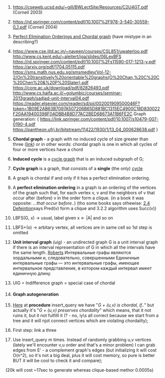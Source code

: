 1. https://cseweb.ucsd.edu/~gill/BWLectSite/Resources/C2U4GT.pdf (Corneil 2003)
2. https://rd.springer.com/content/pdf/10.1007%2F978-3-540-30559-0_1.pdf (Corneil 2004)
3. [Perfect Elimination Orderings and Chordal graph](http://people.math.binghamton.edu/zaslav/Oldcourses/580.S13/bartlett.MC2011_perfectgraphs_wk1_day3.pdf) (have mistype in an describing?)
4. https://www.cse.iitd.ac.in/~naveen/courses/CSL851/uwaterloo.pdf
http://www.cs.kent.edu/~aleitert/iga/slides/06LexBFS
https://rd.springer.com/content/pdf/10.1007%2Fs11590-017-1213-y.pdf
https://arxiv.org/pdf/1704.05115.pdf
https://sms.math.nus.edu.sg/smsmedley/Vol-12-2/On%20transitively%20orientable%20graphs(O%20Chan,%20C%20C%20Chen%20&%20P%20Slater).pdf
https://core.ac.uk/download/pdf/82826493.pdf
http://www.cs.haifa.ac.il/~golumbic/courses/seminar-2013graph/sadjad-unit-interval04.pdf
https://reader.elsevier.com/reader/sd/pii/002001909500046F?token=1B09E2AB63B7097A507206B65D881BC1315EC4900C18D830022F20AA19400398F0ADBB4B8D77AC2BED68673A11B6FE2C
Graph generation:
{
  https://link.springer.com/content/pdf/10.1007/s10479-007-0190-4.pdf
  https://pantheon.ufrj.br/bitstream/11422/1930/1/13_04_000628638.pdf
}


1. **Chordal graph** - a graph with no induced cycle of size greater than three ([link](https://en.wikipedia.org/wiki/Chordal_graph)) or in other words: chordal graph is one in which all cycles of four or more vertices have a chord

  1. **Induced cycle** is a [cycle graph](https://en.wikipedia.org/wiki/Cycle_graph) that is an induced subgraph of G;

  2. **Cycle graph** is a graph, that consists of a **single** (the only) [cycle](https://en.wikipedia.org/wiki/Cycle_(graph_theory))

  3. A graph is chordal if and only if it has a perfect elimination ordering.

2. A **perfect elimination ordering** in a graph is an ordering of the vertices of the graph such that, for each vertex v, v and the neighbors of v that occur after (before) v in the order form a clique. (in a book it was opposite: *...that occur before..*) (tho some books says othewise: [2.4 Defeintion](https://www.cse.iitd.ac.in/~naveen/courses/CSL851/uwaterloo.pdf)says Pred(v) form a clique and 3.2.2 algorithm uses Succ(v))

3. LBFS(G, x) -> usual, label given x <- |A| and so on

4. LBFS+(o) -> arbitary vertex, all vertices are in same cell so 1st step is omitted

5. **Unit interval graph** *(uig)* - an undirected graph G is a unit interval graph if there is an interval representation of G in which all the intervals
have the same length. [Roberts](https://core.ac.uk/download/pdf/82826493.pdf)
  Интервальные графы являются хордальными и, следовательно, совершенными
  Единичные интервальные графы — это интервальные графы, имеющее интервальное представление, в котором каждый интервал имеет единичную длину.
  1. UIG = Indifference graph = special case of chordal


5. #### Graph autogeneration

1. [Here](https://link.springer.com/content/pdf/10.1007/s10479-007-0190-4.pdf) at **procedure** insert_query we have "*G + (u,v) is chordal, if..*" but actually it's "*G + (u,v) preserves chordality*" which means, that it not ruins it, but it not fulfilll it (? - no, iy\s all correct because we start from a tree and it will njot connect vertices which are violating chordailty);

2. First step: link a three

3. Use insert_query m times. Instead of randomly grabbing u,v vertices (lately we'll encounter v,u order and that's a minor problem) I can grab edges from E' - a complement graph's edges (but initializing it will cost O(n^2), so it's not a big deal, plus it will cost memory, so pure is better BUT it will be cool to check it and compare);

(20k will cost ~17sec to generate whereas clique-based methor 0.0005s)
